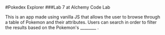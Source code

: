 #Pokedex Explorer
###Lab 7 at Alchemy Code Lab

This is an app made using vanilla JS that allows the user to browse through a table of Pokemon and their attributes. Users can search in order to filter the results based on the Pokemon's ________ . 

